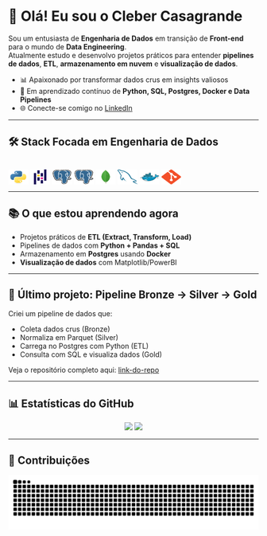 # 👋 Olá! Eu sou o Cleber Casagrande  

Sou um entusiasta de **Engenharia de Dados** em transição de **Front-end** para o mundo de **Data Engineering**.  
Atualmente estudo e desenvolvo projetos práticos para entender **pipelines de dados**, **ETL**, **armazenamento em nuvem** e **visualização de dados**.

- 📊 Apaixonado por transformar dados crus em insights valiosos  
- 🚀 Em aprendizado contínuo de **Python, SQL, Postgres, Docker e Data Pipelines**  
- 🌐 Conecte-se comigo no [LinkedIn](https://www.linkedin.com/in/cleber-vicenzo-b11204253/)  

---

## 🛠️ Stack Focada em Engenharia de Dados

<div style="display: inline_block"><br>
  <!-- Linguagens e ETL -->
  <img align="center" alt="Python" height="30" width="40" src="https://raw.githubusercontent.com/devicons/devicon/master/icons/python/python-original.svg">
  <img align="center" alt="Pandas" height="30" width="40" src="https://github.com/devicons/devicon/blob/master/icons/pandas/pandas-original.svg">
  <img align="center" alt="SQL" height="30" width="40" src="https://raw.githubusercontent.com/devicons/devicon/master/icons/postgresql/postgresql-original.svg">

  <!-- Armazenamento e Banco -->
  <img align="center" alt="PostgreSQL" height="30" width="40" src="https://raw.githubusercontent.com/devicons/devicon/master/icons/postgresql/postgresql-original.svg">
  <img align="center" alt="MongoDB" height="30" width="40" src="https://raw.githubusercontent.com/devicons/devicon/master/icons/mongodb/mongodb-original.svg">
  <img align="center" alt="MySQL" height="30" width="40" src="https://raw.githubusercontent.com/devicons/devicon/master/icons/mysql/mysql-original.svg">

  <!-- Ferramentas de Deploy e Versionamento -->
  <img align="center" alt="Docker" height="30" width="40" src="https://raw.githubusercontent.com/devicons/devicon/master/icons/docker/docker-original.svg">
  <img align="center" alt="Git" height="30" width="40" src="https://raw.githubusercontent.com/devicons/devicon/master/icons/git/git-original.svg">
</div>

---

## 📚 O que estou aprendendo agora

- Projetos práticos de **ETL (Extract, Transform, Load)**  
- Pipelines de dados com **Python + Pandas + SQL**  
- Armazenamento em **Postgres** usando **Docker**  
- **Visualização de dados** com Matplotlib/PowerBI  

---

## 📝 Último projeto: Pipeline Bronze → Silver → Gold  

Criei um pipeline de dados que:
- Coleta dados crus (Bronze)  
- Normaliza em Parquet (Silver)  
- Carrega no Postgres com Python (ETL)  
- Consulta com SQL e visualiza dados (Gold)  

Veja o repositório completo aqui: [link-do-repo]([#](https://github.com/cleber2010/MEDALLION_ARCHITECTURE))

---

## 📊 Estatísticas do GitHub  

<div align="center">
  <img height="160em" src="https://github-readme-stats.vercel.app/api?username=cleber2010&show_icons=true&theme=radical&include_all_commits=true&count_private=true"/>
  <img height="160em" src="https://github-readme-stats.vercel.app/api/top-langs/?username=cleber2010&layout=compact&langs_count=7&theme=radical"/>
</div>

---

## 🐍 Contribuições  
![snake gif](https://github.com/cleber2010/cleber2010/blob/output/snake.svg)
